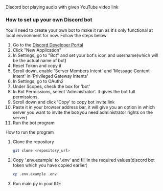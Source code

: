 Discord bot playing audio with given YouTube video link


### How to set up your own Discord bot

 You'll need to create your own bot to make it run as it's only functional at local environment for now. Follow the steps below
 1. Go to the [Discord Developer Portal](https://discord.com/developers/applications/)
 2. Click "New Application"
 3. In Settings, go to "Bot" and set your bot's icon and username(which will be the actual name of bot)
 4. Reset Token and copy it
 5. Scroll down, enable 'Server Members Intent' and 'Message Content Intent' in 'Privileged Gateway Intents'
 6. In Settings, go to OAuth2
 7. Under Scopes, check the box for 'bot'
 8. In Bot Permissions, select 'Administrator'. It gives the bot full permissions.
 9. Scroll down and click 'Copy' to copy bot invite link
 10. Paste it in your browser address bar, it will give you an option in which server you want to invite the bot(you need administrator rights on the server)
 12. Run the bot program


How to run the program
1. Clone the repository
    ```bash
    git clone <repository_url>
2. Copy '.env.example' to '.env' and fill in the required values(discord bot token which you have copied earlier)
    ```bash
    cp .env.example .env
3. Run main.py in your IDE